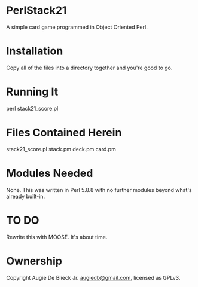 PerlStack21
===========

A simple card game programmed in Object Oriented Perl.


Installation
============

Copy all of the files into a directory together and you're good to go.


Running It
==========

perl stack21_score.pl


Files Contained Herein
======================

stack21_score.pl
stack.pm
deck.pm
card.pm

Modules Needed
=================

None.  This was written in Perl 5.8.8 with no further modules beyond what's already built-in.

TO DO
=================
Rewrite this with MOOSE. It's about time.


Ownership
==========

Copyright Augie De Blieck Jr. <augiedb@gmail.com>, licensed as GPLv3.
